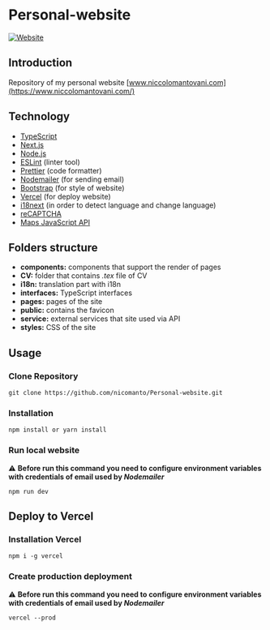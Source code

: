 # Personal-website
[![Website](https://img.shields.io/website?down_color=red&down_message=down&up_color=green&up_message=up&url=https%3A%2F%2Fwww.niccolomantovani.com)](https://shields.io/)

## Introduction
Repository of my personal website [www.niccolomantovani.com](https://www.niccolomantovani.com/)

## Technology
- [TypeScript](https://www.typescriptlang.org/)
- [Next.js](https://nextjs.org/)
- [Node.js](https://nodejs.org/)
- [ESLint](https://eslint.org/) (linter tool)
- [Prettier](https://prettier.io/) (code formatter)
- [Nodemailer](https://nodemailer.com/about/) (for sending email)
- [Bootstrap](https://getbootstrap.com/) (for style of website)
- [Vercel](https://vercel.com/) (for deploy website)
- [i18next](https://www.i18next.com/) (in order to detect language and change language)
- [reCAPTCHA](https://www.google.com/recaptcha/about/)
- [Maps JavaScript API](https://developers.google.com/maps/documentation/javascript/overview)

## Folders structure
- **components:** components that support the render of pages
- **CV:** folder that contains *.tex* file of CV
- **i18n:** translation part with i18n
- **interfaces:** TypeScript interfaces
- **pages:** pages of the site
- **public:** contains the favicon
- **service:** external services that site used via API
- **styles:** CSS of the site


## Usage

### Clone Repository

```
git clone https://github.com/nicomanto/Personal-website.git
```

### Installation
```
npm install or yarn install
```

### Run local website
⚠️ **Before run this command you need to configure environment variables with credentials of email used by _Nodemailer_**
```
npm run dev
```



## Deploy to Vercel
### Installation Vercel
```
npm i -g vercel
```

### Create production deployment
⚠️ **Before run this command you need to configure environment variables with credentials of email used by _Nodemailer_**
```
vercel --prod
```

